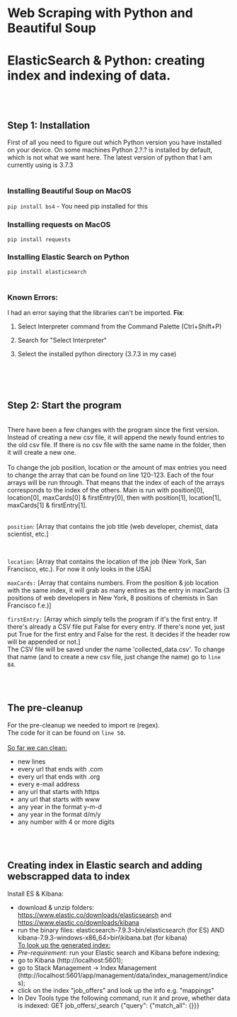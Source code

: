 # Web Scraping with Python and Beautiful Soup
# ElasticSearch & Python: creating index and indexing of data.
</br></br>
## Step 1: Installation
First of all you need to figure out which Python version you have installed on your device. On some machines Python 2.?.? is installed by default, which is not what we want here. The latest version of python that I am currently using is 3.7.3
</br></br>
### Installing Beautiful Soup on MacOS
`pip install bs4` - You need pip installed for this
### Installing requests on MacOS
`pip install requests`
### Installing Elastic Search on Python
`pip install elasticsearch`
</br></br>
### Known Errors:
I had an error saying that the libraries can't be imported. <b>Fix</b>:
1) Select Interpreter command from the Command Palette (Ctrl+Shift+P)

2) Search for "Select Interpreter"

3) Select the installed python directory (3.7.3 in my case)

</br></br></br>
## Step 2: Start the program
</br>
There have been a few changes with the program since the first version.</br>
Instead of creating a new csv file, it will append the newly found entries to the old csv file. If there is no csv file with the same name in the folder, then it will create a new one. 
</br></br>
To change the job position, location or the amount of max entries you need to change the array that can be found on line 120-123. Each of the four arrays will be run through. That means that the index of each of the arrays corresponds to the index of the others. Main is run with position[0], location[0], maxCards[0] & firstEntry[0], then with position[1], location[1], maxCards[1] & firstEntry[1]. 
</br></br>

`position`: [Array that contains the job title (web developer, chemist, data scientist, etc.]


</br>

`location`: [Array that contains the location of the job (New York, San Francisco, etc.). For now it only looks in the USA]
</br>

`maxCards:` [Array that contains numbers. From the position & job location with the same index, it will grab as many entires as the entry in maxCards (3 positions of web developers in New York, 8 positions of chemists in San Francisco f.e.)]
</br>

`firstEntry:` [Array which simply tells the program if it's the first entry. If there's already a CSV file put False for every entry. If there's none yet, just put True for the first entry and False for the rest. It decides if the header row will be appended or not.]
</br> The CSV file will be saved under the name 'collected_data.csv'. To change that name (and to create a new csv file, just change the name) go to `line 84`.

</br></br>
## The pre-cleanup </br>
For the pre-cleanup we needed to import re (regex).</br>
The code for it can be found on `line 50`. </br></br>
<u>So far we can clean:</u>
- new lines
- every url that ends with .com
- every url that ends with .org
- every e-mail address
- any url that starts with https
- any url that starts with www
- any year in the format y-m-d
- any year in the format d/m/y
- any number with 4 or more digits

</br></br>

## Creating index in Elastic search and adding webscrapped data to index</br>

Install ES & Kibana: 
- download & unzip folders: https://www.elastic.co/downloads/elasticsearch and https://www.elastic.co/downloads/kibana
- run the binary files: elasticsearch-7.9.3>bin/elasticsearch (for ES) AND kibana-7.9.3-windows-x86_64>bin\kibana.bat (for kibana)</br>
<u>To look up the generated index:</u>
- <i>Pre-requirement:</i> run your Elastic search and Kibana before indexing;
- go to Kibana (http://localhost:5601);
- go to Stack Management -> Index Management (http://localhost:5601/app/management/data/index_management/indices);
- click on the index "job_offers" and look up the info e.g. "mappings"
- In Dev Tools type the following command, run it and prove, whether data is indexed: GET job_offers/_search {"query": {"match_all": {}}}
